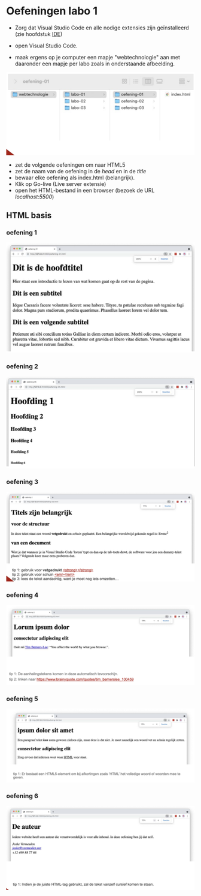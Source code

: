 # Oefeningen labo 1

* Zorg dat Visual Studio Code en alle nodige extensies zijn geïnstalleerd (zie hoofdstuk [IDE](/ide.md))
* open Visual Studio Code.

* maak ergens op je computer een mapje "webtechnologie" aan met daaronder een mapje per labo zoals in onderstaande afbeelding.

![bestandstuctuur.png](bestandstuctuur.png)

* zet de volgende oefeningen om naar HTML5
* zet de naam van de oefening in de _head_ en in de _title_
* bewaar elke oefening als index.html (belangrijk).
* Klik op Go-live (Live server extensie)
* open het HTML-bestand in een browser (bezoek de URL _localhost:5500_)

## HTML basis

### oefening 1
![oef-1.png](oefeningen/LW1/labo1/oef-1.png)

### oefening 2
![oef-2.png](oefeningen/LW1/labo1/oef-2.png)

### oefening 3
![oef-3.png](oefeningen/LW1/labo1/oef-3.png)

### oefening 4
![oef-4.png](oefeningen/LW1/labo1/oef-4.png)

### oefening 5
![oef-5.png](oefeningen/LW1/labo1/oef-5.png)

### oefening 6
![oef-6.png](oefeningen/LW1/labo1/oef-6.png)
